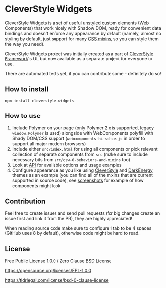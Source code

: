 # CleverStyle Widgets
CleverStyle Widgets is a set of useful unstyled custom elements (Web Components) that work nicely with Shadow DOM, ready for convenient data bindings and doesn't enforce any appearance by default (namely, almost no styling by default, just support for many [CSS mixins](https://www.polymer-project.org/2.0/docs/devguide/custom-css-properties#use-custom-css-mixins), so you can style them the way you need).

CleverStyle Widgets project was initially created as a part of [CleverStyle Framework](https://github.com/nazar-pc/CleverStyle-Framework)'s UI, but now available as a separate project for everyone to use.

There are automated tests yet, if you can contribute some - definitely do so!

## How to install
```
npm install cleverstyle-widgets
```

## How to use
1. Include Polymer on your page (only Polymer 2.x is supported, legacy `window.Polymer` is used) alongside with WebComponents polyfill with Shady DOM/CSS support (`webcomponents-hi-sd-ce.js` in order to support all major modern browsers)
2. Include either `src/index.html` for using all components or pick relevant collection of separate components from `src` (make sure to include necessary bits from `src/csw-0-behaviors-and-mixins` too)
3. Look at [API](https://github.com/nazar-pc/CleverStyle-Widgets/blob/master/api.md) for available options and usage examples
4. Configure appearance as you like using [CleverStyle](https://github.com/nazar-pc/CleverStyle-Framework/blob/master/themes/CleverStyle/html/widgets%20styling.html) and [DarkEnergy](https://github.com/nazar-pc/CleverStyle-Framework/blob/master/themes/DarkEnergy/html/widgets%20styling.html) themes as an example (you can find all of the mixins that are current supported in source code), see [screenshots](https://github.com/nazar-pc/CleverStyle-Widgets/tree/master/screenshots) for example of how components might look

## Contribution
Feel free to create issues and send pull requests (for big changes create an issue first and link it from the PR), they are highly appreciated!

When reading source code make sure to configure 1 tab to be 4 spaces (GitHub uses 8 by default), otherwise code might be hard to read.

## License
Free Public License 1.0.0 / Zero Clause BSD License

https://opensource.org/licenses/FPL-1.0.0

https://tldrlegal.com/license/bsd-0-clause-license
